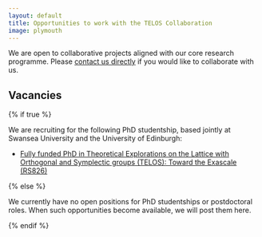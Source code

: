 ```yaml
---
layout: default
title: Opportunities to work with the TELOS Collaboration
image: plymouth
---
```


We are open to collaborative projects aligned with our core research programme.
Please [contact us directly](mailto:telos-collaboration@swansea.ac.uk)
if you would like to collaborate with us.

## Vacancies

{% if true %}

We are recruiting for the following PhD studentship,
based jointly at Swansea University and the University of Edinburgh:

- [Fully funded PhD in Theoretical Explorations on the Lattice with Orthogonal and Symplectic groups (TELOS): Toward the Exascale (RS826)](https://www.swansea.ac.uk/postgraduate/scholarships/research/science-swansea-edinburgh-phd-theorectical-explorations-2025-rs826-.php)

{% else %}

We currently have no open positions for PhD studentships or postdoctoral roles.
When such opportunities become available,
we will post them here.

{% endif %}
